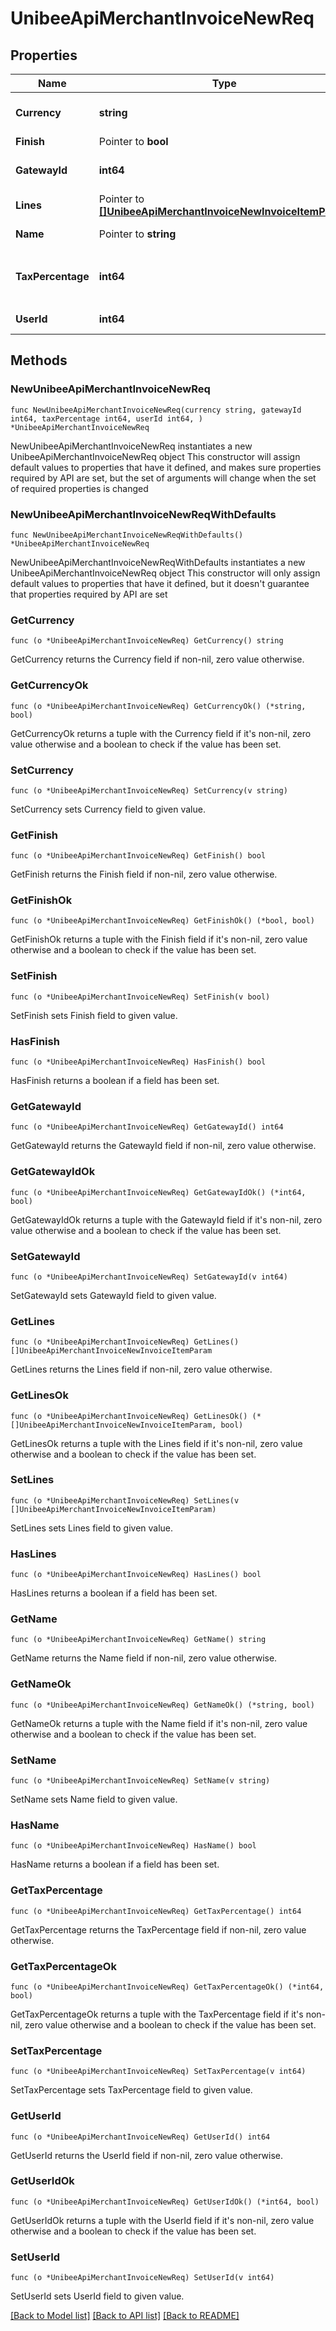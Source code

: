 # UnibeeApiMerchantInvoiceNewReq

## Properties

Name | Type | Description | Notes
------------ | ------------- | ------------- | -------------
**Currency** | **string** | The currency of invoice | 
**Finish** | Pointer to **bool** |  | [optional] 
**GatewayId** | **int64** | The gateway id of invoice | 
**Lines** | Pointer to [**[]UnibeeApiMerchantInvoiceNewInvoiceItemParam**](UnibeeApiMerchantInvoiceNewInvoiceItemParam.md) |  | [optional] 
**Name** | Pointer to **string** | The name of invoice | [optional] 
**TaxPercentage** | **int64** | The tax percentage of invoice，1000&#x3D;10% | 
**UserId** | **int64** | The userId of invoice | 

## Methods

### NewUnibeeApiMerchantInvoiceNewReq

`func NewUnibeeApiMerchantInvoiceNewReq(currency string, gatewayId int64, taxPercentage int64, userId int64, ) *UnibeeApiMerchantInvoiceNewReq`

NewUnibeeApiMerchantInvoiceNewReq instantiates a new UnibeeApiMerchantInvoiceNewReq object
This constructor will assign default values to properties that have it defined,
and makes sure properties required by API are set, but the set of arguments
will change when the set of required properties is changed

### NewUnibeeApiMerchantInvoiceNewReqWithDefaults

`func NewUnibeeApiMerchantInvoiceNewReqWithDefaults() *UnibeeApiMerchantInvoiceNewReq`

NewUnibeeApiMerchantInvoiceNewReqWithDefaults instantiates a new UnibeeApiMerchantInvoiceNewReq object
This constructor will only assign default values to properties that have it defined,
but it doesn't guarantee that properties required by API are set

### GetCurrency

`func (o *UnibeeApiMerchantInvoiceNewReq) GetCurrency() string`

GetCurrency returns the Currency field if non-nil, zero value otherwise.

### GetCurrencyOk

`func (o *UnibeeApiMerchantInvoiceNewReq) GetCurrencyOk() (*string, bool)`

GetCurrencyOk returns a tuple with the Currency field if it's non-nil, zero value otherwise
and a boolean to check if the value has been set.

### SetCurrency

`func (o *UnibeeApiMerchantInvoiceNewReq) SetCurrency(v string)`

SetCurrency sets Currency field to given value.


### GetFinish

`func (o *UnibeeApiMerchantInvoiceNewReq) GetFinish() bool`

GetFinish returns the Finish field if non-nil, zero value otherwise.

### GetFinishOk

`func (o *UnibeeApiMerchantInvoiceNewReq) GetFinishOk() (*bool, bool)`

GetFinishOk returns a tuple with the Finish field if it's non-nil, zero value otherwise
and a boolean to check if the value has been set.

### SetFinish

`func (o *UnibeeApiMerchantInvoiceNewReq) SetFinish(v bool)`

SetFinish sets Finish field to given value.

### HasFinish

`func (o *UnibeeApiMerchantInvoiceNewReq) HasFinish() bool`

HasFinish returns a boolean if a field has been set.

### GetGatewayId

`func (o *UnibeeApiMerchantInvoiceNewReq) GetGatewayId() int64`

GetGatewayId returns the GatewayId field if non-nil, zero value otherwise.

### GetGatewayIdOk

`func (o *UnibeeApiMerchantInvoiceNewReq) GetGatewayIdOk() (*int64, bool)`

GetGatewayIdOk returns a tuple with the GatewayId field if it's non-nil, zero value otherwise
and a boolean to check if the value has been set.

### SetGatewayId

`func (o *UnibeeApiMerchantInvoiceNewReq) SetGatewayId(v int64)`

SetGatewayId sets GatewayId field to given value.


### GetLines

`func (o *UnibeeApiMerchantInvoiceNewReq) GetLines() []UnibeeApiMerchantInvoiceNewInvoiceItemParam`

GetLines returns the Lines field if non-nil, zero value otherwise.

### GetLinesOk

`func (o *UnibeeApiMerchantInvoiceNewReq) GetLinesOk() (*[]UnibeeApiMerchantInvoiceNewInvoiceItemParam, bool)`

GetLinesOk returns a tuple with the Lines field if it's non-nil, zero value otherwise
and a boolean to check if the value has been set.

### SetLines

`func (o *UnibeeApiMerchantInvoiceNewReq) SetLines(v []UnibeeApiMerchantInvoiceNewInvoiceItemParam)`

SetLines sets Lines field to given value.

### HasLines

`func (o *UnibeeApiMerchantInvoiceNewReq) HasLines() bool`

HasLines returns a boolean if a field has been set.

### GetName

`func (o *UnibeeApiMerchantInvoiceNewReq) GetName() string`

GetName returns the Name field if non-nil, zero value otherwise.

### GetNameOk

`func (o *UnibeeApiMerchantInvoiceNewReq) GetNameOk() (*string, bool)`

GetNameOk returns a tuple with the Name field if it's non-nil, zero value otherwise
and a boolean to check if the value has been set.

### SetName

`func (o *UnibeeApiMerchantInvoiceNewReq) SetName(v string)`

SetName sets Name field to given value.

### HasName

`func (o *UnibeeApiMerchantInvoiceNewReq) HasName() bool`

HasName returns a boolean if a field has been set.

### GetTaxPercentage

`func (o *UnibeeApiMerchantInvoiceNewReq) GetTaxPercentage() int64`

GetTaxPercentage returns the TaxPercentage field if non-nil, zero value otherwise.

### GetTaxPercentageOk

`func (o *UnibeeApiMerchantInvoiceNewReq) GetTaxPercentageOk() (*int64, bool)`

GetTaxPercentageOk returns a tuple with the TaxPercentage field if it's non-nil, zero value otherwise
and a boolean to check if the value has been set.

### SetTaxPercentage

`func (o *UnibeeApiMerchantInvoiceNewReq) SetTaxPercentage(v int64)`

SetTaxPercentage sets TaxPercentage field to given value.


### GetUserId

`func (o *UnibeeApiMerchantInvoiceNewReq) GetUserId() int64`

GetUserId returns the UserId field if non-nil, zero value otherwise.

### GetUserIdOk

`func (o *UnibeeApiMerchantInvoiceNewReq) GetUserIdOk() (*int64, bool)`

GetUserIdOk returns a tuple with the UserId field if it's non-nil, zero value otherwise
and a boolean to check if the value has been set.

### SetUserId

`func (o *UnibeeApiMerchantInvoiceNewReq) SetUserId(v int64)`

SetUserId sets UserId field to given value.



[[Back to Model list]](../README.md#documentation-for-models) [[Back to API list]](../README.md#documentation-for-api-endpoints) [[Back to README]](../README.md)


